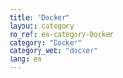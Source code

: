 ```yaml
---
title: "Docker"
layout: category
ro_ref: en-category-Docker
category: "Docker"
category_web: "docker"
lang: en
---
```

